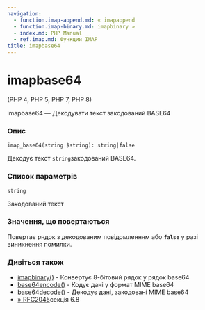 ```yaml
---
navigation:
  - function.imap-append.md: « imapappend
  - function.imap-binary.md: imapbinary »
  - index.md: PHP Manual
  - ref.imap.md: Функции IMAP
title: imapbase64
---
```

# imapbase64

(PHP 4, PHP 5, PHP 7, PHP 8)

imapbase64 — Декодувати текст закодований BASE64

### Опис

```methodsynopsis
imap_base64(string $string): string|false
```

Декодує текст `string`закодований BASE64.

### Список параметрів

`string`

Закодований текст

### Значення, що повертаються

Повертає рядок з декодованим повідомленням або **`false`** у разі виникнення помилки.

### Дивіться також

-   [imapbinary()](function.imap-binary.md) - Конвертує 8-бітовий рядок у рядок base64
-   [base64encode()](function.base64-encode.md) - Кодує дані у формат MIME base64
-   [base64decode()](function.base64-decode.md) - Декодує дані, закодовані MIME base64
-   [» RFC2045](http://www.faqs.org/rfcs/rfc2045)секція 6.8
